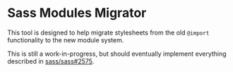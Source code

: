 # Sass Modules Migrator

This tool is designed to help migrate stylesheets from the old `@import`
functionality to the new module system.

This is still a work-in-progress, but should eventually implement everything
described in [sass/sass#2575](https://github.com/sass/sass/issues/2575).
